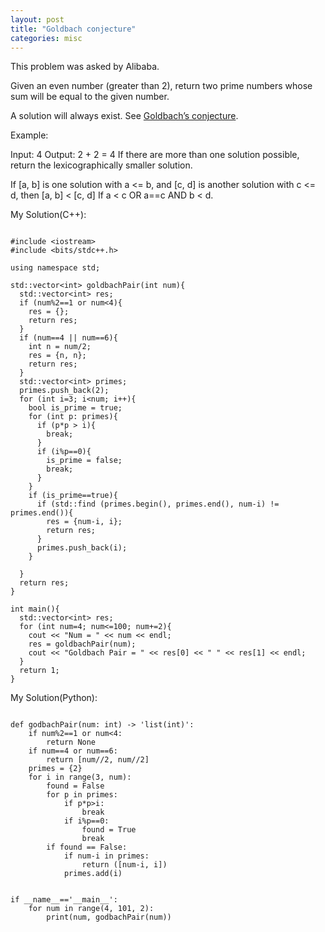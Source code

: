 ```yaml
---
layout: post
title: "Goldbach conjecture"
categories: misc
---
```


This problem was asked by Alibaba.

Given an even number (greater than 2), return two prime numbers whose sum will be equal to the given number.

A solution will always exist. See [Goldbach’s conjecture](https://en.wikipedia.org/wiki/Goldbach%27s_conjecture).

Example:

Input: 4
Output: 2 + 2 = 4
If there are more than one solution possible, return the lexicographically smaller solution.

If [a, b] is one solution with a <= b, and [c, d] is another solution with c <= d, then
[a, b] < [c, d]
If a < c OR a==c AND b < d.


My Solution(C++):
```

#include <iostream>
#include <bits/stdc++.h>

using namespace std;

std::vector<int> goldbachPair(int num){
  std::vector<int> res;
  if (num%2==1 or num<4){
    res = {};
    return res;
  }
  if (num==4 || num==6){
    int n = num/2;
    res = {n, n};
    return res;
  }
  std::vector<int> primes;
  primes.push_back(2);
  for (int i=3; i<num; i++){
    bool is_prime = true;
    for (int p: primes){
      if (p*p > i){
        break;
      }
      if (i%p==0){
        is_prime = false;
        break;
      }
    }
    if (is_prime==true){
      if (std::find (primes.begin(), primes.end(), num-i) != primes.end()){
        res = {num-i, i};
        return res;
      }
      primes.push_back(i);
    }

  }
  return res;
}

int main(){
  std::vector<int> res;
  for (int num=4; num<=100; num+=2){
    cout << "Num = " << num << endl;
    res = goldbachPair(num);
    cout << "Goldbach Pair = " << res[0] << " " << res[1] << endl;
  }
  return 1;
}
```


My Solution(Python):
```

def godbachPair(num: int) -> 'list(int)':
    if num%2==1 or num<4:
        return None
    if num==4 or num==6:
        return [num//2, num//2]
    primes = {2}
    for i in range(3, num):
        found = False
        for p in primes:
            if p*p>i:
                break
            if i%p==0:
                found = True
                break
        if found == False:
            if num-i in primes:
                return ([num-i, i])
            primes.add(i)


if __name__=='__main__':
    for num in range(4, 101, 2):
        print(num, godbachPair(num))
```

